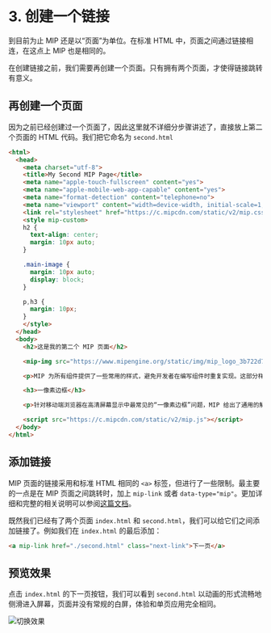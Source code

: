 # 3. 创建一个链接

到目前为止 MIP 还是以“页面”为单位。在标准 HTML 中，页面之间通过链接相连，在这点上 MIP 也是相同的。

在创建链接之前，我们需要再创建一个页面。只有拥有两个页面，才使得链接跳转有意义。

## 再创建一个页面

因为之前已经创建过一个页面了，因此这里就不详细分步骤讲述了，直接放上第二个页面的 HTML 代码。我们把它命名为 `second.html`

```html
<html>
  <head>
    <meta charset="utf-8">
    <title>My Second MIP Page</title>
    <meta name="apple-touch-fullscreen" content="yes">
    <meta name="apple-mobile-web-app-capable" content="yes">
    <meta name="format-detection" content="telephone=no">
    <meta name="viewport" content="width=device-width, initial-scale=1, minimum-scale=1, maximum-scale=1, user-scalable=no">
    <link rel="stylesheet" href="https://c.mipcdn.com/static/v2/mip.css">
    <style mip-custom>
    h2 {
      text-align: center;
      margin: 10px auto;
    }

    .main-image {
      margin: 10px auto;
      display: block;
    }

    p,h3 {
      margin: 10px;
    }
    </style>
  </head>
  <body>
    <h2>这是我的第二个 MIP 页面</h2>

    <mip-img src="https://www.mipengine.org/static/img/mip_logo_3b722d7.png" width="300" height="300" class="main-image"></mip-img>

    <p>MIP 为所有组件提供了一些常用的样式，避免开发者在编写组件时重复实现。这部分样式会在以后的迭代中逐步完善，敬请开发者们关注。</p>

    <h3>一像素边框</h3>

    <p>针对移动端浏览器在高清屏幕显示中最常见的“一像素边框”问题，MIP 给出了通用的解决方案。开发者只需要引入固定的类名即可绘制出真实的一像素边框。</p>

    <script src="https://c.mipcdn.com/static/v2/mip.js"></script>
  </body>
</html>
```

## 添加链接

MIP 页面的链接采用和标准 HTML 相同的 `<a>` 标签，但进行了一些限制。最主要的一点是在 MIP 页面之间跳转时，加上 `mip-link` 或者 `data-type="mip"`。更加详细和完整的相关说明可以参阅[这篇文档](../../guide/all-sites-mip/structure.md)。

既然我们已经有了两个页面 `index.html` 和 `second.html`，我们可以给它们之间添加链接了。例如我们在 `index.html` 的最后添加：

```html
<a mip-link href="./second.html" class="next-link">下一页</a>
```

## 预览效果

点击 `index.html` 的下一页按钮，我们可以看到 `second.html` 以动画的形式流畅地侧滑进入屏幕，页面并没有常规的白屏，体验和单页应用完全相同。

![切换效果](https://boscdn.baidu.com/assets/mip/codelab/shell/transition-forward.png)
